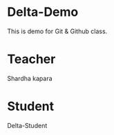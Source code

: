 # Delta-Demo
This is demo for Git &amp; Github class.

# Teacher
Shardha kapara

#  Student
Delta-Student
